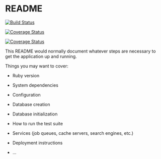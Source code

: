 # README

[![Build Status](https://travis-ci.org/formindev/TaskManager.svg?branch=master)](https://travis-ci.org/formindev/TaskManager)

[![Coverage Status](https://coveralls.io/repos/github/formindev/TaskManager/badge.svg?branch=master)](https://coveralls.io/github/formindev/TaskManager?branch=master)

[![Coverage Status](https://coveralls.io/repos/github/formindev/TaskManager/badge.svg)](https://coveralls.io/github/formindev/TaskManager)

This README would normally document whatever steps are necessary to get the
application up and running.

Things you may want to cover:

* Ruby version

* System dependencies

* Configuration

* Database creation

* Database initialization

* How to run the test suite

* Services (job queues, cache servers, search engines, etc.)

* Deployment instructions

* ...
